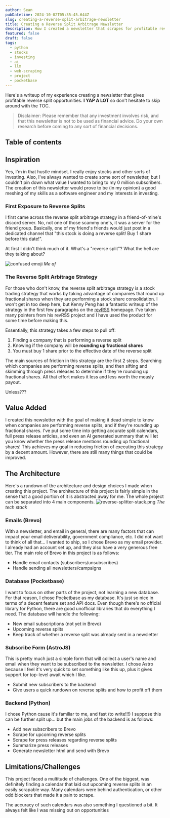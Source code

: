 ```yaml
---
author: Sean
pubDatetime: 2024-10-02T05:35:45.644Z
slug: creating-a-reverse-split-arbitrage-newsletter
title: Creating a Reverse Split Arbitrage Newsletter
description: How I created a newsletter that scrapes for profitable reverse split opportunities using python.
featured: false
draft: false
tags:
  - python
  - stocks
  - investing
  - ai
  - llm
  - web-scraping
  - project
  - pocketbase
---
```

Here's a writeup of my experience creating a newsletter that gives profitable reverse split opportunities. **I YAP A LOT** so don't hesitate to skip around with the TOC.

>Disclaimer: Please remember that any investment involves risk, and that this newsletter is not to be used as financial advice. Do your own research before coming to any sort of financial decisions.
## Table of contents

## Inspiration

Yes, I'm in that hustle mindset. I really enjoy stocks and other sorts of investing. Also, I've always wanted to create some sort of newsletter, but I couldn't pin down what value I wanted to bring to my 0 million subscribers. The creation of this newsletter would prove to be (in my opinion) a good meshing of my skills as a software engineer and my interests in investing.

### First Exposure to Reverse Splits

I first came across the reverse split arbitrage strategy in a friend-of-mine's discord server. No, not one of those scammy one's, it was a server for the friend group. Basically, one of my friend's friends would just post in a dedicated channel that "this stock is doing a reverse split! Buy 1 share before this date!".

At first I didn't think much of it. What's a "reverse split"? What the hell are they talking about?

![confused emoji](https://media.tenor.com/4_41a1_Ha_UAAAAi/i%27m-confused.gif)
*Me af*

### The Reverse Split Arbitrage Strategy

For those who don't know, the reverse split arbitrage strategy is a stock trading strategy that works by taking advantage of companies that round up fractional shares when they are performing a stock share consolidation. I won't get in too deep here, but Kenny Peng has a fantastic writeup of the strategy in the first few paragraphs on the [revRSS](https://www.revrss.com/) homepage. I've taken many pointers from his revRSS project and I have used the product for some time before making this.

Essentially, this strategy takes a few steps to pull off:

1. Finding a company that is performing a reverse split
2. Knowing if the company will be **rounding up fractional shares**
3. You must buy 1 share prior to the effective date of the reverse split

The main sources of friction in this strategy are the first 2 steps. Searching which companies are performing reverse splits, and then sifting and skimming through press releases to determine if they're rounding up fractional shares. All that effort makes it less and less worth the measly payout.

Unless???

## Value Added

I created this newsletter with the goal of making it dead simple to know when companies are performing reverse splits, and if they're rounding up fractional shares. I've put some time into getting accurate split calendars, full press release articles, and even an AI generated summary that will let you know whether the press release mentions rounding up fractional shares! This achieves my goal in reducing friction of executing this strategy by a decent amount. However, there are still many things that could be improved.
## The Architecture

Here's a rundown of the architecture and design choices I made when creating this project. The architecture of this project is fairly simple in the sense that a good portion of it is abstracted away for me. The whole project can be separated into 4 main components.
![reverse-splitter-stack.png](@assets/blog/reverse-splitter-stack.png)
*The tech stack*

### Emails (Brevo)

With a newsletter, and email in general, there are many factors that can impact your email deliverability, government compliance, etc. I did not want to think of all that... I wanted to ship, so I chose Brevo as my email provider. I already had an account set up, and they also have a very generous free tier. The main role of Brevo in this project is as follows:

* Handle email contacts (subscribers/unsubscribes)
* Handle sending all newsletters/campaigns

### Database (Pocketbase)

I want to focus on other parts of the project, not learning a new database. For that reason, I chose Pocketbase as my database. It's just so nice in terms of a decent feature set and API docs. Even though there's no official library for Python, there are good unofficial libraries that do everything I need. The database will handle the following:

* New email subscriptions (not yet in Brevo)
* Upcoming reverse splits
* Keep track of whether a reverse split was already sent in a newsletter

### Subscribe Form (AstroJS)

This is pretty much just a simple form that will collect a user's name and email when they want to be subscribed to the newsletter. I chose Astro because I feel it's very quick to set something like this up, plus it gives support for top-level await which I like.

* Submit new subscribers to the backend
* Give users a quick rundown on reverse splits and how to profit off them

### Backend (Python)

I chose Python cause it's familiar to me, and fast (to write!!!) I suppose this can be further split up... but the main jobs of the backend is as follows:

* Add new subscribers to Brevo
* Scrape for upcoming reverse splits
* Scrape for press releases regarding reverse splits
* Summarize press releases
* Generate newsletter html and send with Brevo

## Limitations/Challenges

This project faced a multitude of challenges. One of the biggest, was definitely finding a calendar that laid out upcoming reverse splits in an easily scrapable way. Many calendars were behind authentication, or other odd blockers that made it a pain to scrape. 

The accuracy of such calendars was also something I questioned a bit. It always felt like I was missing out on opportunities